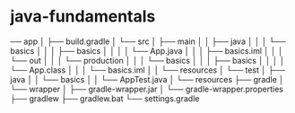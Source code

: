 # java-fundamentals

── app
│   ├── build.gradle
│   └── src
│       ├── main
│       │   ├── java
│       │   │   └── basics
│       │   │       ├── basics
│       │   │       │   └── App.java
│       │   │       ├── basics.iml
│       │   │       └── out
│       │   │           └── production
│       │   │               └── basics
│       │   │                   ├── basics
│       │   │                   │   └── App.class
│       │   │                   └── basics.iml
│       │   └── resources
│       └── test
│           ├── java
│           │   └── basics
│           │       └── AppTest.java
│           └── resources
├── gradle
│   └── wrapper
│       ├── gradle-wrapper.jar
│       └── gradle-wrapper.properties
├── gradlew
├── gradlew.bat
└── settings.gradle